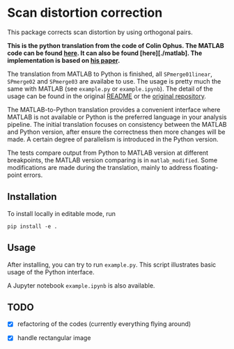 # Scan distortion correction

This package corrects scan distortion by using orthogonal pairs.

**This is the python translation from the code of Colin Ophus. The MATLAB code
can be found [here](https://github.com/cophus/scanning-drift-corr "Colin Ophus' MATLAB code").
It can also be found [here][./matlab].  The implementation is based on
[his paper](https://www.sciencedirect.com/science/article/abs/pii/S0304399115300838
"Correcting nonlinear drift distortion of scanning probe and scanning transmission electron microscopies from image pairs with orthogonal scan directions").**

The translation from MATLAB to Python is finished, all `SPmerge01linear`,
`SPmerge02` and `SPmerge03` are availabe to use. The usage is pretty much the
same with MATLAB (see `example.py` or `example.ipynb`). The detail of the usage
can be found in the original [README](./README_original.md) or the [original
repository](https://github.com/cophus/scanning-drift-corr "Colin Ophus' MATLAB code").

The MATLAB-to-Python translation provides a convenient interface where MATLAB
is not available or Python is the preferred language in your analysis pipeline.
The initial translation focuses on consistency between the MATLAB and
Python version, after ensure the correctness then more changes will be made.
A certain degree of parallelism is introduced in the Python version.

The tests compare output from Python to MATLAB version at different breakpoints,
the MATLAB version comparing is in `matlab_modified`. Some modifications are
made during the translation, mainly to address floating-point errors.

## Installation
To install locally in editable mode, run
```
pip install -e .
```

## Usage
After installing, you can try to run `example.py`.  This script illustrates
basic usage of the Python interface.

A Jupyter notebook `example.ipynb` is also available.

## TODO
- [x] refactoring of the codes (currently everything flying around)
- [x] handle rectangular image

